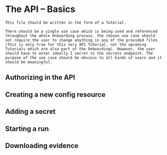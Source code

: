 # The API – Basics

```{todo}
This file should be written in the form of a Tutorial.

There should be a single use case which is being used and referenced throughout the whole Onboarding process. The chosen use case should not require the user to change anything in any of the provided files (this is only true for this very API Tutorial, not the upcoming Tutorials which are also part of the Onboarding). However, the user should have to enter ideally 1 secret to the secrets endpoint. The purpose of the use case should be obvious to all kinds of users and it should be meaningful.
```

## Authorizing in the API

## Creating a new config resource

## Adding a secret

## Starting a run

## Downloading evidence
